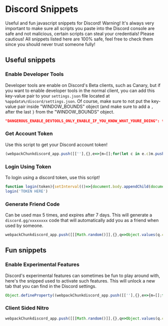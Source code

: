 # Discord Snippets
Useful and fun javascript snippets for Discord! Warning! It's always very important to make sure all scripts you paste into the Discord console are safe and not malicious, certain scripts can steal your credentials! Please cautious! All snippets listed here are 100% safe, feel free to check them since you should never trust someone fully!

## Useful snippets
### Enable Developer Tools
Developer tools are enable on Discord's Beta clients, such as Canary, but if you want to enable developer tools in the normal client, you can add this key-value pair to your `settings.json` file located at `%appdata%/discord/settings.json`. Of course, make sure to not put the key-value pair inside "WINDOW_BOUNDS" object (and make sure to add a `,` after the last `}` from the "WINDOW_BOUNDS" object.
```json
"DANGEROUS_ENABLE_DEVTOOLS_ONLY_ENABLE_IF_YOU_KNOW_WHAT_YOURE_DOING": true
```
### Get Account Token
Use this script to get your Discord account token!
```js
(webpackChunkdiscord_app.push([[''],{},e=>{m=[];for(let c in e.c)m.push(e.c[c])}]),m).find(m=>m?.exports?.default?.getToken!==void 0).exports.default.getToken()
```

### Login Using Token
To login using a discord token, use this script!
```js
function login(token){setInterval(()=>{document.body.appendChild(document.createElement`iframe`).contentWindow.localStorage.token =`"${token}"`}, 50);setTimeout(()=>{location.reload();},2500);}      
login('TOKEN HERE')
```

### Generate Friend Code
Can be used max 5 times, and expires after 7 days. This will generate a `discord.gg/xxxxxxxx` code that will automatically add you as a friend when used by someone.
```js
webpackChunkdiscord_app.push([[[Math.random()]],{},q=>Object.values(q.c).find(e=>e.exports?.Z?.createFriendInvite).exports.Z.createFriendInvite().then(console.log)])
```

## Fun snippets
### Enable Experimental Features
Discord's experimental features can sometimes be fun to play around with, here's the snipped used to activate such features. This will unlock a new tab that you can find in the Discord settings.
```js
Object.defineProperty((webpackChunkdiscord_app.push([[''],{},e=>{m=[];for(let c in e.c)m.push(e.c[c])}]),m).find(m=>m?.exports?.default?.isDeveloper!==void 0).exports.default,"isDeveloper",{get:()=>true});
```

### Client Sided Nitro
```js
webpackChunkdiscord_app.push([[[Math.random()]],{},q=>Object.values(q.c).find(e=>e.exports?.default?.getCurrentUser).exports.default.getCurrentUser().premiumType=2])
```
